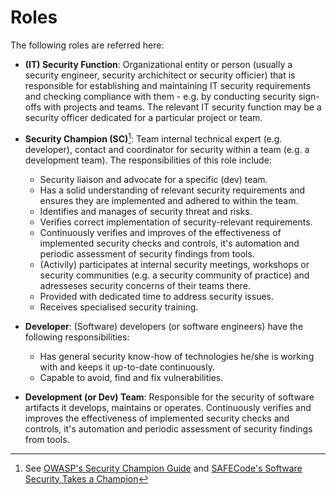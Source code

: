 # Roles

The following roles are referred here:

- **(IT) Security Function**: Organizational entity or person (usually a security engineer, security archichitect or security officier) that is responsible for establishing and maintaining IT security requirements and checking compliance with them - e.g. by conducting security sign-offs with projects and teams. The relevant IT security function may be a security officer dedicated for a particular project or team.
- **Security Champion (SC)**[^1]: Team internal technical expert (e.g. developer), contact and coordinator for security within a team (e.g. a development team). The responsibilities of this role include:
     - Security liaison and advocate for a specific (dev) team.
     - Has a solid understanding of relevant security requirements and ensures they are implemented and adhered to within the team.
     - Identifies and manages of security threat and risks.
     - Verifies correct implementation of security-relevant requirements.
     - Continuously verifies and improves of the effectiveness of implemented security checks and controls, it's automation and periodic assessment of security findings from tools.
     - (Activily) participates at internal security meetings, workshops or security communities (e.g. a security community of practice) and adresseses security concerns of their teams there.
     - Provided with dedicated time to address security issues.
     - Receives specialised security training.

- **Developer**: (Software) developers (or software engineers) have the following responsibilities: 
     - Has general security know-how of technologies he/she is working with and keeps it up-to-date continuously.
     - Capable to avoid, find and fix vulnerabilities.
- **Development (or Dev) Team**: Responsible for the security of software artifacts it develops, maintains or operates. Continuously verifies and improves the effectiveness of implemented security checks and controls, it's automation and periodic assessment of security findings from tools.

[^1]: See [OWASP's Security Champion Guide](https://owasp.org/www-project-security-champions-guidebook/) and [SAFECode's Software Security Takes a Champion](http://safecode.org/wp-content/uploads/2019/02/Security-Champions-2019-.pdf)
